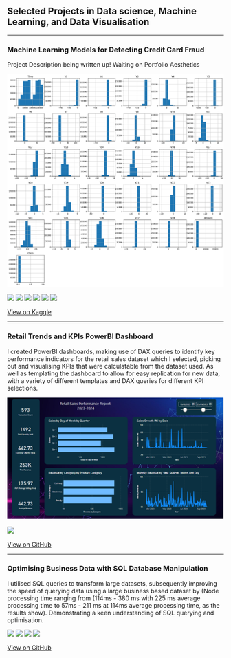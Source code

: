 ## Selected Projects in Data science, Machine Learning, and Data Visualisation
---
### Machine Learning Models for Detecting Credit Card Fraud

Project Description being written up! Waiting on Portfolio Aesthetics

![Code](assets/images/Classdistribution.png)

[![](https://img.shields.io/badge/python-3670A0?style=for-the-badge&logo=python&logoColor=ffdd54)](#)
[![](https://img.shields.io/badge/Keras-%23D00000.svg?style=for-the-badge&logo=Keras&logoColor=white)](#)
[![](https://img.shields.io/badge/Matplotlib-%23ffffff.svg?style=for-the-badge&logo=Matplotlib&logoColor=black)](#)
[![](https://img.shields.io/badge/numpy-%23013243.svg?style=for-the-badge&logo=numpy&logoColor=white)](#)
[![](https://img.shields.io/badge/scikit--learn-%23F7931E.svg?style=for-the-badge&logo=scikit-learn&logoColor=white)](#)
[![](https://img.shields.io/badge/jupyter-%23FA0F00.svg?style=for-the-badge&logo=jupyter&logoColor=white)](#)

[View on Kaggle](https://www.kaggle.com/code/tom1123/machine-learning-models-to-detect-fraud)

---
### Retail Trends and KPIs PowerBI Dashboard

I created PowerBI dashboards, making use of DAX queries to identify key performance indicators for the retail sales dataset which I selected, picking out and visualising KPIs that were calculatable from the dataset used. As well as templating the dashboard to allow for easy replication for new data, with a variety of different templates and DAX queries for different KPI selections.

![Dashboard](assets/images/dashboard.png)

[![](https://img.shields.io/badge/power_bi-F2C811?style=for-the-badge&logo=powerbi&logoColor=black)](#)

[View on GitHub](https://github.com/GHtjm/Retail-Sales-PowerBI)

---
### Optimising Business Data with SQL Database Manipulation
I utilised SQL queries to transform large datasets, subsequently improving the speed of querying data using a large business based dataset by (Node processing time ranging from (114ms - 380 ms with 225 ms average processing time to 57ms - 211 ms at 114ms average processing time, as the results show). Demonstrating a keen understanding of SQL querying and optimisation.

[![](https://img.shields.io/badge/mysql-4479A1.svg?style=for-the-badge&logo=mysql&logoColor=white)](#)
[![](https://img.shields.io/badge/postgres-%23316192.svg?style=for-the-badge&logo=postgresql&logoColor=white)](#)
[![](https://img.shields.io/badge/sqlite-%2307405e.svg?style=for-the-badge&logo=sqlite&logoColor=white)](#)
[![](https://img.shields.io/badge/Microsoft_Excel-217346?style=for-the-badge&logo=microsoft-excel&logoColor=white)](#)

[View on GitHub](https://github.com/GHtjm/Optimising-Business-Data-with-SQL-Database-Manipulation)
